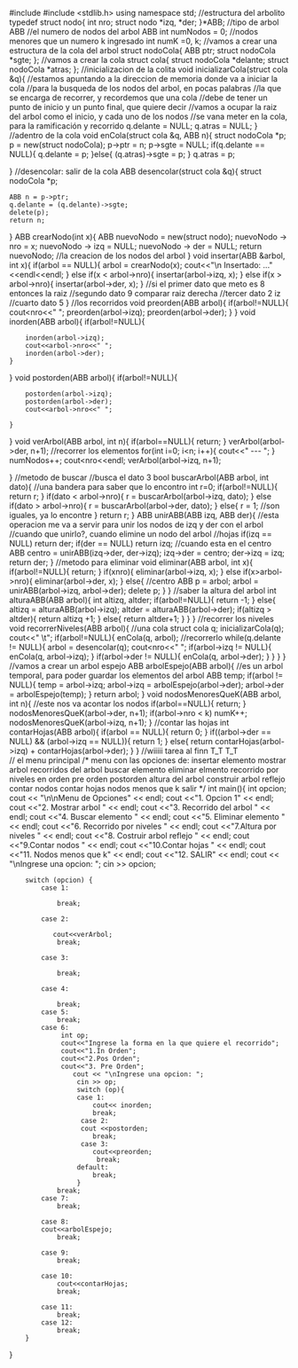 #include <iostream>
#include <stdlib.h>
using namespace std;
//estructura del arbolito
typedef struct nodo{
    int nro;
    struct nodo *izq, *der;
}*ABB;    //tipo de arbol ABB
//el numero de nodos del arbol ABB
int numNodos = 0;
//nodos menores que un numero k ingresado
int numK =0, k;
//vamos a crear una estructura de la cola del arbol
struct nodoCola{
    ABB ptr;
    struct nodoCola *sgte;
};
//vamos a crear la cola
struct cola{
    struct nodoCola *delante;
    struct nodoCola *atras;
};
//inicializacion de la colita
void inicializarCola(struct cola &q){
    //estamos apuntando a la direccion de memoria donde va a iniciar la cola
    //para la busqueda de los nodos del arbol, en pocas palabras
    //la que se encarga de recorrer, y recordemos que una cola
    //debe de tener un punto de inicio y un punto final, que quiere decir
    //vamos a ocupar la raiz del arbol como el inicio, y cada uno de los nodos
    //se vana meter en la cola, para la ramificación y recorrido
    q.delante = NULL;
    q.atras = NULL;
}
//adentro de la cola
void enCola(struct cola &q, ABB n){
    struct nodoCola *p;
    p = new(struct nodoCola);
    p->ptr = n;
    p->sgte = NULL;
    if(q.delante == NULL){
        q.delante = p;
    }else{
        (q.atras)->sgte = p;
    }
    q.atras = p;
    
}
//desencolar: salir de la cola
ABB desencolar(struct cola &q){
    struct nodoCola *p;
    
    ABB n = p->ptr;
    q.delante = (q.delante)->sgte;
    delete(p);
    return n;
}
ABB crearNodo(int x){
    ABB nuevoNodo = new(struct nodo);
    nuevoNodo -> nro = x;
    nuevoNodo -> izq = NULL;
    nuevoNodo -> der = NULL;
    return nuevoNodo;
    //la creacion de los nodos del arbol
}
void insertar(ABB &arbol, int x){
    if(arbol == NULL){
        arbol = crearNodo(x);
        cout<<"\n Insertado: ..."<<endl<<endl;
    }
    else if(x < arbol->nro){
        insertar(arbol->izq, x);
    }
    else if(x > arbol->nro){
        insertar(arbol->der, x);
    }
    //si el primer dato que meto es 8 entonces la raiz
    //segundo dato 9 comparar raiz     derecha
    //tercer dato 2  iz
    //cuarto dato  5
}
//los recorridos
void preorden(ABB arbol){
    if(arbol!=NULL){
        cout<<arbol->nro<<" ";
        preorden(arbol->izq);
        preorden(arbol->der);
    }
}
void inorden(ABB arbol){
    if(arbol!=NULL){
        
        inorden(arbol->izq);
        cout<<arbol->nro<<" ";
        inorden(arbol->der);
    }
}
void postorden(ABB arbol){
    if(arbol!=NULL){
        
        postorden(arbol->izq);
        postorden(arbol->der);
        cout<<arbol->nro<<" ";
        
    }
}
void verArbol(ABB arbol, int n){
    if(arbol==NULL){
        return;
        }
    verArbol(arbol->der, n+1);
        //recorrer los elementos
    for(int i=0; i<n; i++){
            cout<<"  ---    ";
        }
            numNodos++;
            cout<<arbol->nro<<endl;
    verArbol(arbol->izq, n+1);
        
    
}
//metodo de buscar
//busca el dato 3
bool buscarArbol(ABB arbol, int dato){
    //una bandera para saber que lo encontro
    int r=0;
    if(arbol!=NULL){
        return r;
    }
    if(dato < arbol->nro){
        r = buscarArbol(arbol->izq, dato);
    }
    else if(dato > arbol->nro){
        r = buscarArbol(arbol->der, dato);
    }
    else{
        r = 1; //son iguales, ya lo encontre
    }
    return r;
}
ABB unirABB(ABB izq, ABB der){
    //esta operacion me va a servir para unir los nodos de izq y der con el arbol
    //cuando que unirlo?,  cuando elimine un nodo del arbol
    //hojas
    if(izq == NULL) return der;
    if(der == NULL) return izq;
    //cuando esta en el centro
    ABB centro = unirABB(izq->der, der->izq);
    izq->der = centro;
    der->izq = izq;
    return der;
}
//metodo para eliminar
void eliminar(ABB arbol, int x){
    if(arbol!=NULL){
        return;
    }
    if(x<arbol->nro){
        eliminar(arbol->izq, x);
    }
    else if(x>arbol->nro){
        eliminar(arbol->der, x);
    }
    else{
        //centro
        ABB p = arbol;
        arbol = unirABB(arbol->izq, arbol->der);
        delete p;
    }
}
//saber la altura del arbol
int alturaABB(ABB arbol){
    int altizq, altder;
    if(arbol!=NULL){
        return -1;
    }
    else{
        altizq = alturaABB(arbol->izq);
        altder = alturaABB(arbol->der);
        if(altizq > altder){
            return altizq +1;
        }
        else{
            return altder+1;
        }
    }
}
//recorrer los niveles
void recorrerNiveles(ABB arbol){
    //una cola 
    struct cola q;
    inicializarCola(q);
    cout<<"  \t";
    if(arbol!=NULL){
        enCola(q, arbol);
        //recorrerlo
        while(q.delante != NULL){
            arbol = desencolar(q);
            cout<<arbol->nro<<"    ";
            if(arbol->izq != NULL){
                enCola(q, arbol->izq);
            }
            if(arbol->der != NULL){
                enCola(q, arbol->der);
            }
        }
    }
}
//vamos a crear un arbol espejo
ABB arbolEspejo(ABB arbol){
    //es un arbol temporal, para poder guardar los elementos del arbol
    ABB temp;
    if(arbol != NULL){
        temp = arbol->izq;
        arbol->izq = arbolEspejo(arbol->der);
        arbol->der = arbolEspejo(temp);
    }
    return arbol;
}
void nodosMenoresQueK(ABB arbol, int n){
    //este nos va  acontar los nodos
    if(arbol==NULL){
        return;
    }
    nodosMenoresQueK(arbol->der, n+1);
    if(arbol->nro < k)
        numK++;
    nodosMenoresQueK(arbol->izq, n+1);
}
//contar las hojas
int contarHojas(ABB arbol){
    if(arbol == NULL){
        return 0;
    }
    if((arbol->der == NULL) && (arbol->izq == NULL)){
        return 1;
    }
    else{
        return contarHojas(arbol->izq) + contarHojas(arbol->der);
    }
}
//wiiiii tarea al finn T_T   T_T   
// el menu principal
/*
    menu con las opciones de:
    insertar elemento
    mostrar arbol
    recorridos del arbol
    buscar elemento
    eliminar elmento
    recorrido por niveles
        en orden
        pre orden
        postorden
    altura del arbol
    construir arbol reflejo
    contar nodos
    contar hojas
    nodos menos que k 
    salir
*/
int main(){
     int opcion;
     cout << "\n\nMenu de Opciones" << endl;
        cout <<"1. Opcion 1" << endl;
        cout <<"2. Mostrar arbol  " << endl;
        cout <<"3. Recorrido del arbol " << endl;
        cout <<"4. Buscar elemento " << endl;
        cout <<"5. Eliminar elemento " << endl;
        cout <<"6. Recorrido por niveles " << endl;
        cout <<"7.Altura por niveles   " << endl;
        cout <<"8. Costruir arbol reflejo  " << endl;
        cout <<"9.Contar nodos  " << endl;
        cout <<"10.Contar hojas " << endl;
        cout <<"11. Nodos menos que k" << endl;
         cout <<"12. SALIR" << endl;
        cout << "\nIngrese una opcion: ";
        cin >> opcion;
        
        switch (opcion) {
            case 1:
               
                break;

            case 2:

               cout<<verArbol;
                break;

            case 3:
                        
                break;
                
            case 4:
                               
                break;
            case 5:
                break;
            case 6:
                 int op;
                 cout<<"Ingrese la forma en la que quiere el recorrido";
                 cout<<"1.In Orden";
                 cout<<"2.Pos Orden";
                 cout<<"3. Pre Orden";
                    cout << "\nIngrese una opcion: ";
                     cin >> op;
                     switch (op){
                     case 1:
                         cout<< inorden;
                         break;
                      case 2:
                      cout <<postorden;
                         break;
                      case 3:
                         cout<<preorden;
                          break;      
                     default:
                         break;
                     }
                break;
            case 7:
                break;

            case 8:
            cout<<arbolEspejo;
                break;

            case 9:
                break; 

            case 10:
                cout<<contarHojas;
                break;

            case 11:
                break;
            case 12:
                break;
        }        


}
